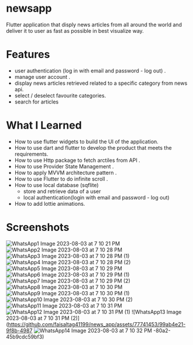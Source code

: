 # newsapp

Flutter application that disply news articles from all around the world and deliver it to user
as fast as possible in best visualize way.

# Features

* user authentication (log in with email and password - log out) .
* manage user account .
* display news articles retrieved related to a specific category from news api.
* select / deselect favourite categories.
* search for articles

# What I Learned

* How to use flutter widgets to build the UI of the application.
* How to use dart and flutter to develop the product that meets the requirements.
* How to use Http package to fetch arctiles from API . 
* How to use Provider State Management .
* How to apply MVVM architecture pattern .
* How to use Flutter to do infinite scroll .
* How to use local database (sqflite) 
  - store and retrieve data of a user
  - local authentication(login with email and password - log out)
* How to add lottie animations.

# Screenshots 

![WhatsApp1 Image 2023-08-03 at 7 10 21 PM](https://github.com/faisaltag41199/news_app/assets/77741453/d048e3cd-2b07-4c6d-b290-7b71057dff2f)
![WhatsApp2 Image 2023-08-03 at 7 10 28 PM](https://github.com/faisaltag41199/news_app/assets/77741453/6ff5011c-0dd9-408c-a86b-8b4a3adff056)
![WhatsApp3 Image 2023-08-03 at 7 10 28 PM (1)](https://github.com/faisaltag41199/news_app/assets/77741453/76f5e051-850e-4f5f-974a-5a2da6ff2a28)
![WhatsApp4 Image 2023-08-03 at 7 10 28 PM (2)](https://github.com/faisaltag41199/news_app/assets/77741453/c0f78c84-d18e-4d3c-9729-17f006978678)
![WhatsApp5 Image 2023-08-03 at 7 10 29 PM](https://github.com/faisaltag41199/news_app/assets/77741453/bfb32ea2-898d-4f22-9be8-ea3516bcb0f8)
![WhatsApp6 Image 2023-08-03 at 7 10 29 PM (1)](https://github.com/faisaltag41199/news_app/assets/77741453/fc4bd615-3cf0-443f-a4c7-4d2c2b7d1df1)
![WhatsApp7 Image 2023-08-03 at 7 10 29 PM (2)](https://github.com/faisaltag41199/news_app/assets/77741453/e86bf94d-8d31-4475-9105-608564cf6c39)
![WhatsApp8 Image 2023-08-03 at 7 10 30 PM](https://github.com/faisaltag41199/news_app/assets/77741453/1ac4f6f2-1411-442c-9635-91609d8f6389)
![WhatsApp9 Image 2023-08-03 at 7 10 30 PM (1)](https://github.com/faisaltag41199/news_app/assets/77741453/5a12a678-b2b3-45f2-961f-4272377ddfde)
![WhatsApp10 Image 2023-08-03 at 7 10 30 PM (2)](https://github.com/faisaltag41199/news_app/assets/77741453/3f9130be-61fa-4619-8d8b-328eb809c3a8)
![WhatsApp11 Image 2023-08-03 at 7 10 31 PM](https://github.com/faisaltag41199/news_app/assets/77741453/a713982a-21f8-4249-a2eb-f945cf628479)
![WhatsApp12 Image 2023-08-03 at 7 10 31 PM (1)](https://github.com/faisaltag41199/news_app/assets/77741453/010f5357-5565-43c0-96f3-74efa2fc6d34)
![WhatsApp13 Image 2023-08-03 at 7 10 31 PM (2)](https://github.com/faisaltag41199/news_app/assets/77741453/99ab4e21-9f8b-4987
![WhatsApp14 Image 2023-08-03 at 7 10 32 PM](https://github.com/faisaltag41199/news_app/assets/77741453/e26bd52c-2e6e-4da6-ac3c-101d158cccc5)
-80a2-45b9cdc59bf3)
